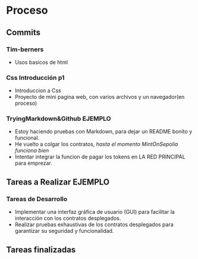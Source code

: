 # Proceso

## Commits

### Tim-berners

- Usos basicos de html

### Css Introducción p1

- Introduccion a Css
- Proyecto de mini pagina web, con varios archivos y un navegador(en proceso)

### TryingMarkdown&Github EJEMPLO

- Estoy haciendo pruebas con Markdown, para dejar un README bonito y funcional.
- He vuelto a colgar los contratos, *hasta el momento MintOnSepolia funciona bien*
- Intentar integrar la funcion de pagar los tokens en LA RED PRINCIPAL para emprezar.

## Tareas a Realizar EJEMPLO

### Tareas de Desarrollo 

- Implementar una interfaz gráfica de usuario (GUI) para facilitar la interacción con los contratos desplegados.
- Realizar pruebas exhaustivas de los contratos desplegados para garantizar su seguridad y funcionalidad.

## Tareas finalizadas